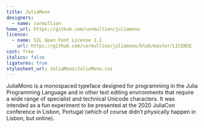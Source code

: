 ```yaml
---
title: JuliaMono
designers:
  - name: cormullion
home_url: https://github.com/cormullion/juliamono
license:
  - name: SIL Open Font License 1.1
    url: https://github.com/cormullion/juliamono/blob/master/LICENSE
cost: free
italics: false
ligatures: true
stylesheet_url: JuliaMono/JuliaMono.css
---
```


JuliaMono is a monospaced typeface designed for programming in the Julia
Programming Language and in other text editing environments that require a wide
range of specialist and technical Unicode characters. It was intended as a fun
experiment to be presented at the 2020 JuliaCon conference in Lisbon, Portugal
(which of course didn’t physically happen in Lisbon, but online).
